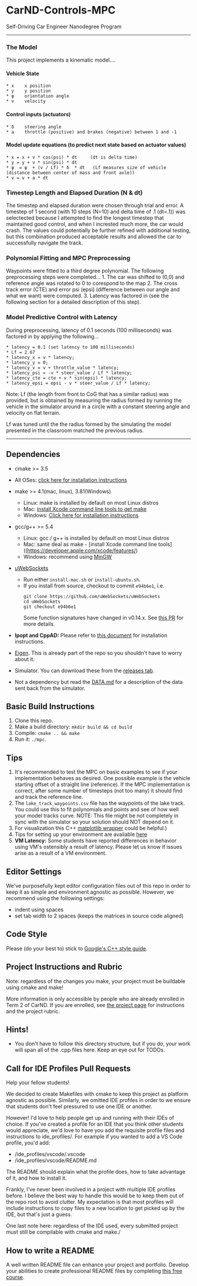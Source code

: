 # CarND-Controls-MPC
Self-Driving Car Engineer Nanodegree Program
___

### The Model

This project implements a kinematic model....

#### Vehicle State
    * x    x position
    * y    y position
    * ψ    orientation angle
    * v    velocity
#### Control inputs (actuators)
    * δ    steering angle
    * a    throttle (positive) and brakes (negative) between 1 and -1

#### Model update equations (to predict next state based on actuator values)
    * x = x + v * cos(psi) * dt     (dt is delta time)
    * y = y + v * sin(psi) * dt
    * ψ  = ψ  + (v / Lf) * δ  * dt   (Lf measures size of vehicle (distance between center of mass and front axle))
    * v = v + a * dt

### Timestep Length and Elapsed Duration (N & dt)

The timestep and elapsed duration were chosen through trial and error.  A timestep of 1 second (with 10 steps (N=10) and delta time of .1 (dt=.1)) was selectected because I attempted to find the longest timestep that maintained good control, and when I incrested much more, the car would crash.  The values could potentially be further refined with additional testing, but this combination produced acceptable results and allowed the car to successfully navigate the track.

### Polynomial Fitting and MPC Preprocessing

Waypoints were fitted to a third degree polynomial.  The following preprocessing steps were completed...
    1. The car was shifted to (0,0) and reference angle was rotated to 0 to corespond to the map
    2. The cross track error (CTE) and error psi (epsi) (difference between our angle and what we want) were computed.
    3. Latency was factored in (see the following section for a detailed description of this step).

### Model Predictive Control with Latency

During preprocessing, latency of 0.1 seconds (100 milliseconds) was factored in by applying the following...

    * latency = 0.1 (set latency to 100 milliseconds)
    * Lf = 2.67
    * latency_x = v * latency;
    * latency_y = 0;
    * latency_v = v + throttle_value * latency;
    * latency_psi = -v * steer_value / Lf * latency;
    * latency_cte = cte + v * sin(epsi) * latency;
    * latency_epsi = epsi - v * steer_value / Lf * latency;

Note: Lf (the length from front to CoG that has a similar radius) was provided, but is obtained by measuring the radius formed by running the vehicle in the simulator around in a circle with a constant steering angle and velocity on flat terrain.

Lf was tuned until the the radius formed by the simulating the model presented in the classroom matched the previous radius.

---

## Dependencies

* cmake >= 3.5
 * All OSes: [click here for installation instructions](https://cmake.org/install/)
* make >= 4.1(mac, linux), 3.81(Windows)
  * Linux: make is installed by default on most Linux distros
  * Mac: [install Xcode command line tools to get make](https://developer.apple.com/xcode/features/)
  * Windows: [Click here for installation instructions](http://gnuwin32.sourceforge.net/packages/make.htm)
* gcc/g++ >= 5.4
  * Linux: gcc / g++ is installed by default on most Linux distros
  * Mac: same deal as make - [install Xcode command line tools]((https://developer.apple.com/xcode/features/)
  * Windows: recommend using [MinGW](http://www.mingw.org/)
* [uWebSockets](https://github.com/uWebSockets/uWebSockets)
  * Run either `install-mac.sh` or `install-ubuntu.sh`.
  * If you install from source, checkout to commit `e94b6e1`, i.e.
    ```
    git clone https://github.com/uWebSockets/uWebSockets
    cd uWebSockets
    git checkout e94b6e1
    ```
    Some function signatures have changed in v0.14.x. See [this PR](https://github.com/udacity/CarND-MPC-Project/pull/3) for more details.

* **Ipopt and CppAD:** Please refer to [this document](https://github.com/udacity/CarND-MPC-Project/blob/master/install_Ipopt_CppAD.md) for installation instructions.
* [Eigen](http://eigen.tuxfamily.org/index.php?title=Main_Page). This is already part of the repo so you shouldn't have to worry about it.
* Simulator. You can download these from the [releases tab](https://github.com/udacity/self-driving-car-sim/releases).
* Not a dependency but read the [DATA.md](./DATA.md) for a description of the data sent back from the simulator.


## Basic Build Instructions

1. Clone this repo.
2. Make a build directory: `mkdir build && cd build`
3. Compile: `cmake .. && make`
4. Run it: `./mpc`.

## Tips

1. It's recommended to test the MPC on basic examples to see if your implementation behaves as desired. One possible example
is the vehicle starting offset of a straight line (reference). If the MPC implementation is correct, after some number of timesteps
(not too many) it should find and track the reference line.
2. The `lake_track_waypoints.csv` file has the waypoints of the lake track. You could use this to fit polynomials and points and see of how well your model tracks curve. NOTE: This file might be not completely in sync with the simulator so your solution should NOT depend on it.
3. For visualization this C++ [matplotlib wrapper](https://github.com/lava/matplotlib-cpp) could be helpful.)
4.  Tips for setting up your environment are available [here](https://classroom.udacity.com/nanodegrees/nd013/parts/40f38239-66b6-46ec-ae68-03afd8a601c8/modules/0949fca6-b379-42af-a919-ee50aa304e6a/lessons/f758c44c-5e40-4e01-93b5-1a82aa4e044f/concepts/23d376c7-0195-4276-bdf0-e02f1f3c665d)
5. **VM Latency:** Some students have reported differences in behavior using VM's ostensibly a result of latency.  Please let us know if issues arise as a result of a VM environment.

## Editor Settings

We've purposefully kept editor configuration files out of this repo in order to
keep it as simple and environment agnostic as possible. However, we recommend
using the following settings:

* indent using spaces
* set tab width to 2 spaces (keeps the matrices in source code aligned)

## Code Style

Please (do your best to) stick to [Google's C++ style guide](https://google.github.io/styleguide/cppguide.html).

## Project Instructions and Rubric

Note: regardless of the changes you make, your project must be buildable using
cmake and make!

More information is only accessible by people who are already enrolled in Term 2
of CarND. If you are enrolled, see [the project page](https://classroom.udacity.com/nanodegrees/nd013/parts/40f38239-66b6-46ec-ae68-03afd8a601c8/modules/f1820894-8322-4bb3-81aa-b26b3c6dcbaf/lessons/b1ff3be0-c904-438e-aad3-2b5379f0e0c3/concepts/1a2255a0-e23c-44cf-8d41-39b8a3c8264a)
for instructions and the project rubric.

## Hints!

* You don't have to follow this directory structure, but if you do, your work
  will span all of the .cpp files here. Keep an eye out for TODOs.

## Call for IDE Profiles Pull Requests

Help your fellow students!

We decided to create Makefiles with cmake to keep this project as platform
agnostic as possible. Similarly, we omitted IDE profiles in order to we ensure
that students don't feel pressured to use one IDE or another.

However! I'd love to help people get up and running with their IDEs of choice.
If you've created a profile for an IDE that you think other students would
appreciate, we'd love to have you add the requisite profile files and
instructions to ide_profiles/. For example if you wanted to add a VS Code
profile, you'd add:

* /ide_profiles/vscode/.vscode
* /ide_profiles/vscode/README.md

The README should explain what the profile does, how to take advantage of it,
and how to install it.

Frankly, I've never been involved in a project with multiple IDE profiles
before. I believe the best way to handle this would be to keep them out of the
repo root to avoid clutter. My expectation is that most profiles will include
instructions to copy files to a new location to get picked up by the IDE, but
that's just a guess.

One last note here: regardless of the IDE used, every submitted project must
still be compilable with cmake and make./

## How to write a README
A well written README file can enhance your project and portfolio.  Develop your abilities to create professional README files by completing [this free course](https://www.udacity.com/course/writing-readmes--ud777).
